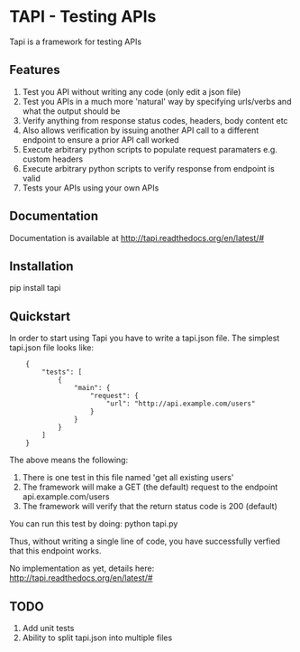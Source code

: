 
# TAPI - Testing APIs

Tapi is a framework for testing APIs

## Features

1. Test you API without writing any code (only edit a json file)
2. Test you APIs in a much more 'natural' way by specifying urls/verbs and what the output should be
3. Verify anything from response status codes, headers, body content etc
4. Also allows verification by issuing another API call to a different endpoint to ensure a prior API call worked
5. Execute arbitrary python scripts to populate request paramaters e.g. custom headers
6. Execute arbitrary python scripts to verify response from endpoint is valid
7. Tests your APIs using your own APIs

## Documentation

Documentation is available at http://tapi.readthedocs.org/en/latest/#

## Installation

pip install tapi

## Quickstart

In order to start using Tapi you have to write a tapi.json file. The simplest tapi.json file looks like:

```
    {
        "tests": [
            {
                "main": {
                    "request": {
                        "url": "http://api.example.com/users"
                    }
                }
            }
        ]
    }
```

The above means the following:

1. There is one test in this file named 'get all existing users'
2. The framework will make a GET (the default) request to the endpoint api.example.com/users
3. The framework will verify that the return status code is 200 (default)

You can run this test by doing:
    python tapi.py

Thus, without writing a single line of code, you have successfully verfied that this endpoint works.

No implementation as yet, details here: http://tapi.readthedocs.org/en/latest/#

## TODO

1. Add unit tests
2. Ability to split tapi.json into multiple files

